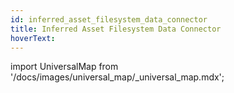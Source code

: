 ```yaml
---
id: inferred_asset_filesystem_data_connector
title: Inferred Asset Filesystem Data Connector
hoverText: 
---
```

import UniversalMap from '/docs/images/universal_map/_universal_map.mdx';

<UniversalMap setup='active' connect='active' create='active' validate='active'/>
